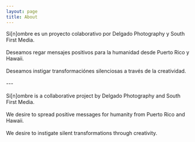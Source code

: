 ```yaml
---
layout: page
title: About
---
```


<p class="message">
  Si[n]ombre es un proyecto colaborativo por Delgado Photography y South First Media.<br><br>Deseamos regar mensajes positivos para la humanidad desde Puerto Rico y Hawaii.<br><br>Deseamos instigar transformaciónes silenciosas a través de la creatividad.
  <br><br>---<br><br>
  Si[n]ombre is a collaborative project by Delgado Photography and South First Media.<br><br>We desire to spread positive messages for humanity from Puerto Rico and Hawaii.<br><br>We desire to instigate silent transformations through creativity.
</p>

